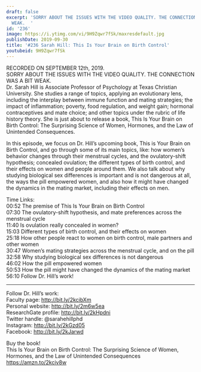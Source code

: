 ```yaml
---
draft: false
excerpt: 'SORRY ABOUT THE ISSUES WITH THE VIDEO QUALITY. THE CONNECTION WAS A BIT
  WEAK.  '
id: '236'
image: https://i.ytimg.com/vi/9H9Zqwr7fSk/maxresdefault.jpg
publishDate: 2019-09-30
title: '#236 Sarah Hill: This Is Your Brain on Birth Control'
youtubeid: 9H9Zqwr7fSk
---
```

<div class="timelinks">

RECORDED ON SEPTEMBER 12th, 2019.  
SORRY ABOUT THE ISSUES WITH THE VIDEO QUALITY. THE CONNECTION WAS A BIT WEAK.  
Dr. Sarah Hill is Associate Professor of Psychology at Texas Christian University. She studies a range of topics, applying an evolutionary lens, including the interplay between immune function and mating strategies; the impact of inflammation; poverty, food regulation, and weight gain; hormonal contraceptives and mate choice; and other topics under the rubric of life history theory. She is just about to release a book, This Is Your Brain on Birth Control: The Surprising Science of Women, Hormones, and the Law of Unintended Consequences.

In this episode, we focus on Dr. Hill’s upcoming book, This is Your Brain on Birth Control, and go through some of its main topics, like: how women’s behavior changes through their menstrual cycles, and the ovulatory-shift hypothesis; concealed ovulation; the different types of birth control, and their effects on women and people around them. We also talk about why studying biological sex differences is important and is not dangerous at all, the ways the pill empowered women, and also how it might have changed the dynamics in the mating market, including their effects on men.

Time Links:  
<time>00:52</time> The premise of This Is Your Brain on Birth Control  
<time>07:30</time> The ovulatory-shift hypothesis, and mate preferences across the menstrual cycle  
<time>11:40</time> Is ovulation really concealed in women?  
<time>15:03</time> Different types of birth control, and their effects on women  
<time>25:18</time> How other people react to women on birth control, male partners and other women  
<time>30:47</time> Women’s mating strategies across the menstrual cycle, and on the pill  
<time>32:58</time> Why studying biological sex differences is not dangerous  
<time>46:02</time> How the pill empowered women  
<time>50:53</time> How the pill might have changed the dynamics of the mating market  
<time>56:10</time> Follow Dr. Hill’s work!

---

Follow Dr. Hill’s work:  
Faculty page: http://bit.ly/2kcibXm  
Personal website: http://bit.ly/2m6w5ea  
ResearchGate profile: http://bit.ly/2kHpdni  
Twitter handle: @sarahehillphd  
Instagram: http://bit.ly/2kGzd05  
Facebook: http://bit.ly/2kJarwd

Buy the book!  
This Is Your Brain on Birth Control: The Surprising Science of Women, Hormones, and the Law of Unintended Consequences  
https://amzn.to/2kciv8w
</div>

